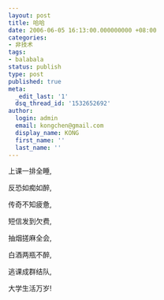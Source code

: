 ```yaml
---
layout: post
title: 哈哈
date: 2006-06-05 16:13:00.000000000 +08:00
categories:
- 非技术
tags:
- balabala
status: publish
type: post
published: true
meta:
  _edit_last: '1'
  dsq_thread_id: '1532652692'
author:
  login: admin
  email: kongchen@gmail.com
  display_name: KONG
  first_name: ''
  last_name: ''
---
```

上课一排全睡,

反恐如痴如醉,

传奇不知疲惫,

短信发到欠费,

抽烟搓麻全会,

白酒两瓶不醉,

逃课成群结队,

大学生活万岁!